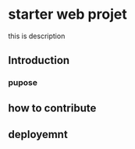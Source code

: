 # starter web projet
 this is description
## Introduction

### pupose

## how to contribute

## deployemnt
